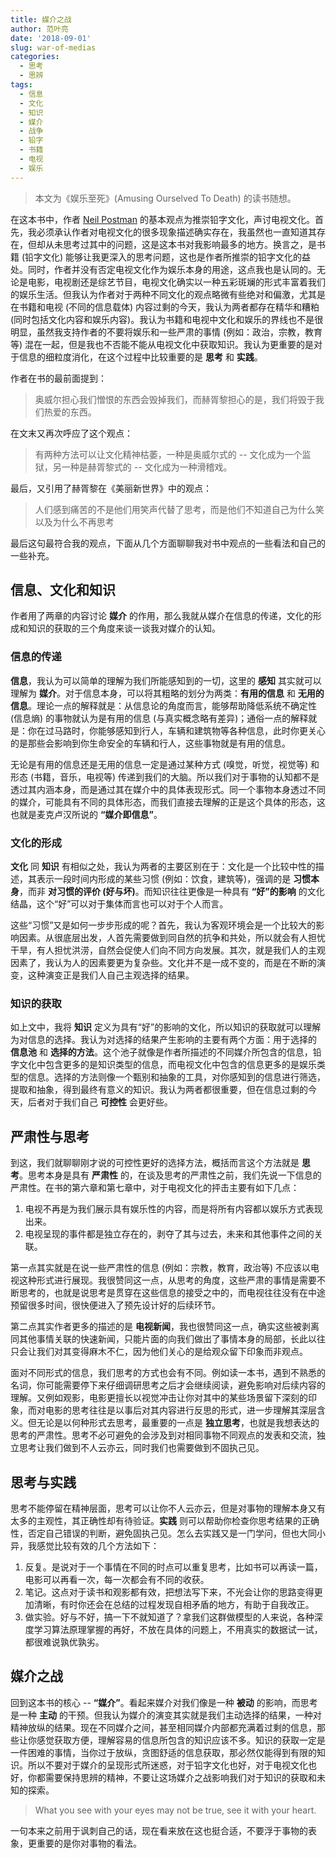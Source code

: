 ```yaml
---
title: 媒介之战
author: 范叶亮
date: '2018-09-01'
slug: war-of-medias
categories:
  - 思考
  - 思辨
tags:
  - 信息
  - 文化
  - 知识
  - 媒介
  - 战争
  - 铅字
  - 书籍
  - 电视
  - 娱乐
---
```


> 本文为《娱乐至死》(Amusing Ourselved To Death) 的读书随想。

在这本书中，作者 [Neil Postman](https://en.wikipedia.org/wiki/Neil_Postman) 的基本观点为推崇铅字文化，声讨电视文化。首先，我必须承认作者对电视文化的很多现象描述确实存在，我虽然也一直知道其存在，但却从未思考过其中的问题，这是这本书对我影响最多的地方。换言之，是书籍 (铅字文化) 能够让我更深入的思考问题，这也是作者所推崇的铅字文化的益处。同时，作者并没有否定电视文化作为娱乐本身的用途，这点我也是认同的。无论是电影，电视剧还是综艺节目，电视文化确实以一种五彩斑斓的形式丰富着我们的娱乐生活。但我认为作者对于两种不同文化的观点略微有些绝对和偏激，尤其是在书籍和电视 (不同的信息载体) 内容过剩的今天，我认为两者都存在精华和糟粕 (同时包括文化内容和娱乐内容)。我认为书籍和电视中文化和娱乐的界线也不是很明显，虽然我支持作者的不要将娱乐和一些严肃的事情 (例如：政治，宗教，教育等) 混在一起，但是我也不否能不能从电视文化中获取知识。我认为更重要的是对于信息的细粒度消化，在这个过程中比较重要的是 **思考** 和 **实践**。

作者在书的最前面提到：

> 奥威尔担心我们憎恨的东西会毁掉我们，而赫胥黎担心的是，我们将毁于我们热爱的东西。

在文末又再次呼应了这个观点：

> 有两种方法可以让文化精神枯萎，一种是奥威尔式的 -- 文化成为一个监狱，另一种是赫胥黎式的 -- 文化成为一种滑稽戏。

最后，又引用了赫胥黎在《美丽新世界》中的观点：

> 人们感到痛苦的不是他们用笑声代替了思考，而是他们不知道自己为什么笑以及为什么不再思考

最后这句最符合我的观点，下面从几个方面聊聊我对书中观点的一些看法和自己的一些补充。

## 信息、文化和知识

作者用了两章的内容讨论 **媒介** 的作用，那么我就从媒介在信息的传递，文化的形成和知识的获取的三个角度来谈一谈我对媒介的认知。

### 信息的传递

**信息**，我认为可以简单的理解为我们所能感知到的一切，这里的 **感知** 其实就可以理解为 **媒介**。对于信息本身，可以将其粗略的划分为两类：**有用的信息** 和 **无用的信息**。理论一点的解释就是：从信息论的角度而言，能够帮助降低系统不确定性 (信息熵) 的事物就认为是有用的信息 (与真实概念略有差异)；通俗一点的解释就是：你在过马路时，你能够感知到行人，车辆和建筑物等各种信息，此时你更关心的是那些会影响到你生命安全的车辆和行人，这些事物就是有用的信息。

无论是有用的信息还是无用的信息一定是通过某种方式 (嗅觉，听觉，视觉等) 和形态 (书籍，音乐，电视等) 传递到我们的大脑。所以我们对于事物的认知都不是透过其内涵本身，而是通过其在媒介中的具体表现形式。同一个事物本身透过不同的媒介，可能具有不同的具体形态，而我们直接去理解的正是这个具体的形态，这也就是麦克卢汉所说的 **“媒介即信息”**。

### 文化的形成

**文化** 同 **知识** 有相似之处，我认为两者的主要区别在于：文化是一个比较中性的描述，其表示一段时间内形成的某些习惯 (例如：饮食，建筑等)，强调的是 **习惯本身**，而非 **对习惯的评价 (好与坏)**。而知识往往更像是一种具有 **“好”的影响** 的文化结晶，这个“好”可以对于集体而言也可以对于个人而言。

这些“习惯”又是如何一步步形成的呢？首先，我认为客观环境会是一个比较大的影响因素。从很底层出发，人首先需要做到同自然的抗争和共处，所以就会有人担忧干旱，有人担忧洪涝，自然会促使人们向不同方向发展。其次，就是我们人的主观因素了，我认为人的因素要更为复杂些。文化并不是一成不变的，而是在不断的演变，这种演变正是我们人自己主观选择的结果。

### 知识的获取

如上文中，我将 **知识** 定义为具有“好”的影响的文化，所以知识的获取就可以理解为对信息的选择。我认为对选择的结果产生影响的主要有两个方面：用于选择的 **信息池** 和 **选择的方法**。这个池子就像是作者所描述的不同媒介所包含的信息，铅字文化中包含更多的是知识类型的信息，而电视文化中包含的信息更多的是娱乐类型的信息。选择的方法则像一个甄别和抽象的工具，对你感知到的信息进行筛选，提取和抽象，得到最终有意义的知识。我认为两者都很重要，但在信息过剩的今天，后者对于我们自己 **可控性** 会更好些。

## 严肃性与思考

到这，我们就聊聊刚才说的可控性更好的选择方法，概括而言这个方法就是 **思考**。思考本身是具有 **严肃性** 的，在谈及思考的严肃性之前，我们先说一下信息的严肃性。在书的第六章和第七章中，对于电视文化的抨击主要有如下几点：

1. 电视不再是为我们展示具有娱乐性的内容，而是将所有内容都以娱乐方式表现出来。
2. 电视呈现的事件都是独立存在的，剥夺了其与过去，未来和其他事件之间的关联。

第一点其实就是在说一些严肃性的信息 (例如：宗教，教育，政治等) 不应该以电视这种形式进行展现。我很赞同这一点，从思考的角度，这些严肃的事情是需要不断思考的，也就是说思考是贯穿在这些信息的接受之中的，而电视往往没有在中途预留很多时间，很快便进入了预先设计好的后续环节。

第二点其实作者更多的描述的是 **电视新闻**，我也很赞同这一点，确实这些被剥离同其他事情关联的快速新闻，只能片面的向我们做出了事情本身的局部，长此以往只会让我们对其变得麻木不仁，因为他们关心的是给观众留下印象而非观点。

面对不同形式的信息，我们思考的方式也会有不同。例如读一本书，遇到不熟悉的名词，你可能需要停下来仔细调研思考之后才会继续阅读，避免影响对后续内容的理解。又例如观影，电影更擅长以视觉冲击让你对其中的某些场景留下深刻的印象，而对电影的思考往往是以事后对其内容进行反思的形式，进一步理解其深层含义。但无论是以何种形式去思考，最重要的一点是 **独立思考**，也就是我想表达的思考的严肃性。思考不必可避免的会涉及到对相同事物不同观点的发表和交流，独立思考让我们做到不人云亦云，同时我们也需要做到不固执己见。

## 思考与实践

思考不能停留在精神层面，思考可以让你不人云亦云，但是对事物的理解本身又有太多的主观性，其正确性却有待验证。**实践** 则可以帮助你检查你思考结果的正确性，否定自己错误的判断，避免固执己见。怎么去实践又是一门学问，但也大同小异，我感觉比较有效的几个方法如下：

1. 反复。是说对于一个事情在不同的时点可以重复思考，比如书可以再读一篇，电影可以再看一次，每一次都会有不同的收获。
2. 笔记。这点对于读书和观影都有效，把想法写下来，不光会让你的思路变得更加清晰，有时你还会在总结的过程发现自相矛盾的地方，有助于自我改正。
3. 做实验。好与不好，搞一下不就知道了？拿我们这群做模型的人来说，各种深度学习算法原理掌握的再好，不放在具体的问题上，不用真实的数据试一试，都很难说孰优孰劣。

## 媒介之战

回到这本书的核心 -- **“媒介”**。看起来媒介对我们像是一种 **被动** 的影响，而思考是一种 **主动** 的干预。但我认为媒介的演变其实就是我们主动选择的结果，一种对精神放纵的结果。现在不同媒介之间，甚至相同媒介内部都充满着过剩的信息，那些让你感觉获取方便，理解容易的信息所包含的知识应该不多。知识的获取一定是一件困难的事情，当你过于放纵，贪图舒适的信息获取，那必然仅能得到有限的知识。所以不要对于媒介的呈现形式所迷惑，对于铅字文化也好，对于电视文化也好，你都需要保持思辨的精神，不要让这场媒介之战影响我们对于知识的获取和未知的探索。

> What you see with your eyes may not be true, see it with your heart.

一句本来之前用于讽刺自己的话，现在看来放在这也挺合适，不要浮于事物的表象，更重要的是你对事物的看法。
